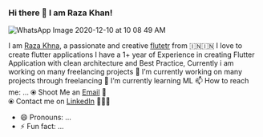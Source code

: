 ### Hi there 👋 I am Raza Khan!
![WhatsApp Image 2020-12-10 at 10 08 49 AM](https://user-images.githubusercontent.com/72858063/102501447-77483580-40a3-11eb-9949-e3b214e28664.jpeg)

I am [Raza Khna](https://instagram.com/thisisrazakhan), a passionate and creative [flutetr](flutter.io) from 🇮🇳🇮🇳 
 I love to create flutter applications I have a 1+ year of Experience in creating Flutter Application with clean architecture and Best Practice, Currently i am working on many freelancing projects
🔭 I’m currently working on many projects through freelancing
🌱 I’m currently learning ML
📫 How to reach me: ...
    ⦿ Shoot Me an [Email](mailto:onlyforprofessionaluse08@gmail.com) 💌 <br>
    ⦿ Contact me on [LinkedIn](https://www.linkedin.com/in/thisisrazakhan) 👨🏻‍💻 <br>
- 😄 Pronouns: ...
- ⚡ Fun fact: ...

